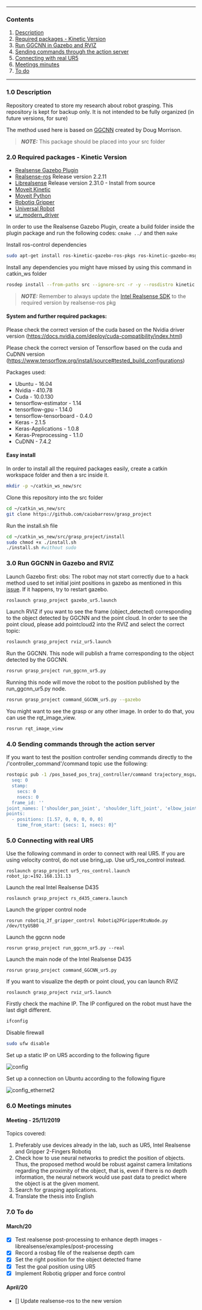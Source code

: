 ------------

<a id="top"></a>
### Contents
1. [Description](#1.0)
2. [Required packages - Kinetic Version](#2.0)
3. [Run GGCNN in Gazebo and RVIZ](#3.0)
4. [Sending commands through the action server](#4.0)
5. [Connecting with real UR5](#5.0)
6. [Meetings minutes](#6.0)
7. [To do](#7.0)

------------

<a name="1.0"></a>
### 1.0 Description

Repository created to store my research about robot grasping. This repository is kept for backup only. It is not intended to be fully organized (in future versions, for sure)

The method used here is based on [GGCNN](https://github.com/dougsm/ggcnn_kinova_grasping) created by Doug Morrison.

> **_NOTE:_**  This package should be placed into your src folder

<a name="2.0"></a>
### 2.0 Required packages - Kinetic Version

- [Realsense Gazebo Plugin](https://github.com/pal-robotics/realsense_gazebo_plugin)
- [Realsense-ros](https://github.com/IntelRealSense/realsense-ros) Release version 2.2.11
- [Librealsense](https://github.com/IntelRealSense/librealsense) Release version 2.31.0 - Install from source
- [Moveit Kinetic](https://moveit.ros.org/install/)
- [Moveit Python](https://github.com/mikeferguson/moveit_python)
- [Robotiq Gripper](https://github.com/crigroup/robotiq)
- [Universal Robot](https://github.com/ros-industrial/universal_robot)
- [ur_modern_driver](https://github.com/ros-industrial/ur_modern_driver)


In order to use the Realsense Gazebo Plugin, create a build folder inside the plugin package and run the following codes:
`cmake ../` and then `make`

Install ros-control dependencies
```bash
sudo apt-get install ros-kinetic-gazebo-ros-pkgs ros-kinetic-gazebo-msgs ros-kinetic-gazebo-plugins ros-kinetic-gazebo-ros-control
```

Install any dependencies you might have missed by using this command in catkin_ws folder
```bash
rosdep install --from-paths src --ignore-src -r -y --rosdistro kinetic
```

> **_NOTE:_** Remember to always update the [Intel Realsense SDK](https://github.com/IntelRealSense/librealsense/releases) to the required version by realsense-ros pkg

#### System and further required packages:
Please check the correct version of the cuda based on the Nvidia driver version (https://docs.nvidia.com/deploy/cuda-compatibility/index.html)

Please check the correct version of Tensorflow based on the cuda and CuDNN version (https://www.tensorflow.org/install/source#tested_build_configurations)

Packages used:
- Ubuntu - 16.04
- Nvidia - 410.78
- Cuda - 10.0.130
- tensorflow-estimator - 1.14
- tensorflow-gpu - 1.14.0 
- tensorflow-tensorboard - 0.4.0
- Keras - 2.1.5 
- Keras-Applications - 1.0.8 
- Keras-Preprocessing - 1.1.0 
- CuDNN - 7.4.2 

#### Easy install

In order to install all the required packages easily, create a catkin workspace folder and then a src inside it.
```bash
mkdir -p ~/catkin_ws_new/src
```

Clone this repository into the src folder
```bash
cd ~/catkin_ws_new/src
git clone https://github.com/caiobarrosv/grasp_project
```

Run the install.sh file
```bash
cd ~/catkin_ws_new/src/grasp_project/install
sudo chmod +x ./install.sh
./install.sh #without sudo
```

<a name="3.0"></a>
### 3.0 Run GGCNN in Gazebo and RVIZ

Launch Gazebo first:
obs: The robot may not start correctly due to a hack method used to set initial joint positions in gazebo as mentioned in this [issue](https://github.com/ros-simulation/gazebo_ros_pkgs/issues/93#). If it happens, try to restart gazebo.
```bash
roslaunch grasp_project gazebo_ur5.launch
```

Launch RVIZ if you want to see the frame (object_detected) corresponding to the object detected by GGCNN and the point cloud.
In order to see the point cloud, please add pointcloud2 into the RVIZ and select the correct topic:
```bash
roslaunch grasp_project rviz_ur5.launch
```

Run the GGCNN. This node will publish a frame corresponding to the object detected by the GGCNN.
```bash
rosrun grasp_project run_ggcnn_ur5.py
```

Running this node will move the robot to the position published by the run_ggcnn_ur5.py node.
```bash
rosrun grasp_project command_GGCNN_ur5.py --gazebo
```

You might want to see the grasp or any other image. In order to do that, you can use the rqt_image_view.
```bash
rosrun rqt_image_view
```

<a name="4.0"></a>
### 4.0 Sending commands through the action server

If you want to test the position controller sending commands directly to the /'controller_command'/command topic use
the following:

```bash
rostopic pub -1 /pos_based_pos_traj_controller/command trajectory_msgs/JointTrajectory "header:
  seq: 0
  stamp:
    secs: 0
    nsecs: 0
  frame_id: ''
joint_names: ['shoulder_pan_joint', 'shoulder_lift_joint', 'elbow_joint', 'wrist_1_joint', 'wrist_2_joint', 'wrist_3_joint']
points:
  - positions: [1.57, 0, 0, 0, 0, 0]
    time_from_start: {secs: 1, nsecs: 0}"
```

<a name="5.0"></a>
### 5.0 Connecting with real UR5

Use the following command in order to connect with real UR5.
If you are using velocity control, do not use bring_up. Use ur5_ros_control instead.

```
roslaunch grasp_project ur5_ros_control.launch robot_ip:=192.168.131.13
```

Launch the real Intel Realsense D435
```
roslaunch grasp_project rs_d435_camera.launch
```

Launch the gripper control node
```
rosrun robotiq_2f_gripper_control Robotiq2FGripperRtuNode.py /dev/ttyUSB0
```

Launch the ggcnn node
```
rosrun grasp_project run_ggcnn_ur5.py --real
```

Launch the main node of the Intel Realsense D435
```
rosrun grasp_project command_GGCNN_ur5.py
```

If you want to visualize the depth or point cloud, you can launch RVIZ
```
roslaunch grasp_project rviz_ur5.launch
```

Firstly check the machine IP. The IP configured on the robot must have the last digit different.

```bash
ifconfig
```

Disable firewall

```bash
sudo ufw disable
```

Set up a static IP on UR5 according to the following figure

![config](https://user-images.githubusercontent.com/28100951/71323978-2ca7d380-24b8-11ea-954c-940b009cfd93.jpg)

Set up a connection on Ubuntu according to the following figure

![config_ethernet2](https://user-images.githubusercontent.com/28100951/71323962-fe29f880-24b7-11ea-86dc-756729932de4.jpg)

<a name="6.0"></a>
### 6.0 Meetings minutes
#### Meeting - 25/11/2019
Topics covered:
1. Preferably use devices already in the lab, such as UR5, Intel Realsense and Gripper 2-Fingers Robotiq
2. Check how to use neural networks to predict the position of objects. Thus, the proposed method would be robust against camera limitations regarding the proximity of the object, that is, even if there is no depth information, the neural network would use past data to predict where the object is at the given moment.
3. Search for grasping applications.
4. Translate the thesis into English

<a name="7.0"></a>
### 7.0 To do
#### March/20
- [x] Test realsense post-processing to enhance depth images - librealsense/examples/post-processing
- [x] Record a rosbag file of the realsense depth cam
- [x] Set the right position for the object detected frame
- [x] Test the goal position using UR5
- [x] Implement Robotiq gripper and force control

#### April/20
- [] Update realsense-ros to the new version